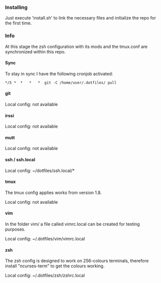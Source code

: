 ### Installing
Just execute 'install.sh' to link the necessary files and initialize the repo for the first time.

### Info
At this stage the zsh configuration with its mods and the tmux.conf are synchronized within this repo.

#### Sync
To stay in sync I have the following cronjob activated:

    */5 *  *   *   *  git -C /home/user/.dotfiles/ pull

#### git
Local config: not available

#### irssi
Local config: not available

#### mutt
Local config: not available

#### ssh / ssh.local
Local config: ~/dotfiles/ssh.local/\*

#### tmux
The tmux config applies works from version 1.8.

Local config: not available

#### vim
In the folder vim/ a file called vimrc.local can be created for testing purposes.

Local config: ~/.dotfiles/vim/vimrc.local

#### zsh
The zsh config is designed to work on 256-colours terminals, therefore install "ncurses-term" to get the colours working.

Local config: ~/.dotfiles/zsh/zshrc.local
